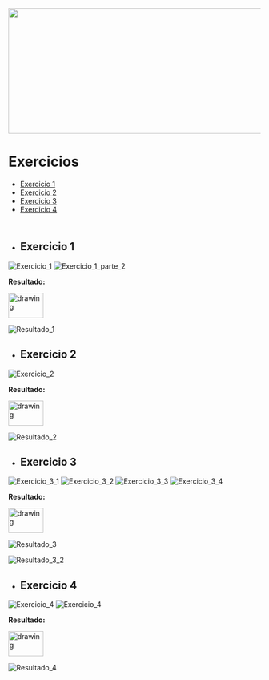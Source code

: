 <img src="https://cdn.discordapp.com/attachments/465998423145971713/1016302073895194694/unknown.png" width="1000" height="250"/>

# Exercicios
- [Exercicio 1](#exercicio-1)
- [Exercicio 2](#exercicio-2)
- [Exercicio 3](#exercicio-3)
- [Exercicio 4](#exercicio-4)

<img src="https://cdn.discordapp.com/attachments/465998423145971713/1010772288926392360/unknown.png" width="1000" height="10"/>

 - ## Exercicio 1
  ![Exercicio_1](https://cdn.discordapp.com/attachments/465998423145971713/1008564261229953034/unknown.png)
  ![Exercicio_1_parte_2](https://cdn.discordapp.com/attachments/465998423145971713/1008564532500770886/unknown.png)
   
   **Resultado:**
   
   <a href="https://github.com/Winzen/Projetos-Aleatorios/blob/main/Li%C3%A7oes%20Faculdade/Lista_4/exercicio_1.py" target="_blank" ><img src="https://cdn-icons-png.flaticon.com/512/460/460694.png" alt="drawing" width="70" height="50"/></a>
  
   ![Resultado_1](https://cdn.discordapp.com/attachments/465998423145971713/1010004661144662066/unknown.png)
 
 - ## Exercicio 2
  ![Exercicio_2](https://cdn.discordapp.com/attachments/465998423145971713/1008585660602527754/unknown.png)
  
   **Resultado:**
   
   <a href="https://github.com/Winzen/Projetos-Aleatorios/blob/main/Li%C3%A7oes%20Faculdade/Lista_4/exercicio_2.py" target="_blank" ><img src="https://cdn-icons-png.flaticon.com/512/460/460694.png" alt="drawing" width="70" height="50"/></a>
  
   ![Resultado_2](https://cdn.discordapp.com/attachments/465998423145971713/1010006816958193754/unknown.png)
 
 - ## Exercicio 3
  ![Exercicio_3_1](https://cdn.discordapp.com/attachments/465998423145971713/1008586828716183562/unknown.png)
  ![Exercicio_3_2](https://cdn.discordapp.com/attachments/465998423145971713/1008586884588515358/unknown.png)
  ![Exercicio_3_3](https://cdn.discordapp.com/attachments/465998423145971713/1008586972710850670/unknown.png)
  ![Exercicio_3_4](https://cdn.discordapp.com/attachments/465998423145971713/1008587031011676250/unknown.png)
  
   **Resultado:**
   
  <a href="https://github.com/Winzen/Projetos-Aleatorios/blob/main/Li%C3%A7oes%20Faculdade/Lista_4/exercicio_3_auto_entry.py" target="_blank" ><img src="https://cdn-icons-png.flaticon.com/512/460/460694.png" alt="drawing" width="70" height="50"/></a>
   
   ![Resultado_3](https://cdn.discordapp.com/attachments/465998423145971713/1010376333894889512/unknown.png)
   
   ![Resultado_3_2](https://cdn.discordapp.com/attachments/465998423145971713/1010376475070967850/unknown.png)
   
 - ## Exercicio 4
  ![Exercicio_4](https://cdn.discordapp.com/attachments/465998423145971713/1008587816747421706/unknown.png)
  ![Exercicio_4](https://cdn.discordapp.com/attachments/465998423145971713/1008587879305457664/unknown.png)
  
   **Resultado:**
   
   <a href="https://github.com/Winzen/Projetos-Aleatorios/blob/main/Li%C3%A7oes%20Faculdade/Lista_4/exercicio_4.py" target="_blank" ><img src="https://cdn-icons-png.flaticon.com/512/460/460694.png" alt="drawing" width="70" height="50"/></a>
  
   ![Resultado_4](https://cdn.discordapp.com/attachments/465998423145971713/1010417853817696307/unknown.png)
